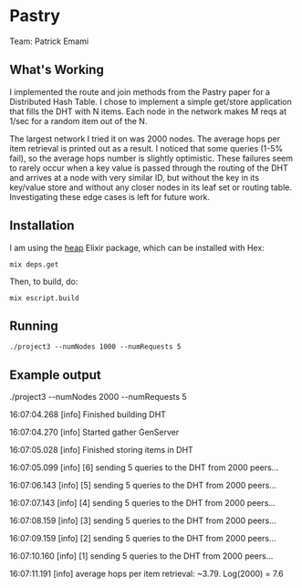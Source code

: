 # Pastry

Team: Patrick Emami

## What's Working 

I implemented the route and join methods from the Pastry paper for a Distributed Hash Table. I chose to implement a simple get/store application that fills the DHT
with N items. Each node in the network makes M reqs at 1/sec for a random item out of the N.

The largest network I tried it on was 2000 nodes. The average hops per item retrieval is printed out as a result. I noticed that some queries (1-5% fail), so the average hops number is slightly optimistic. These failures seem to rarely occur when a key value is passed through the routing of the DHT and arrives at a node with very similar ID, but without the key in its key/value store and without any closer nodes in its leaf set or routing table. Investigating these edge cases is left for future work.

## Installation

I am using the [heap](https://github.com/jamesotron/heap) Elixir package, which can be installed with Hex:

  `mix deps.get`

Then, to build, do: 

  `mix escript.build` 

## Running

  `./project3 --numNodes 1000 --numRequests 5`

## Example output

./project3 --numNodes 2000 --numRequests 5

16:07:04.268 [info]  Finished building DHT

16:07:04.270 [info]  Started gather GenServer

16:07:05.028 [info]  Finished storing items in DHT

16:07:05.099 [info]  [6] sending 5 queries to the DHT from 2000 peers...

16:07:06.143 [info]  [5] sending 5 queries to the DHT from 2000 peers...

16:07:07.143 [info]  [4] sending 5 queries to the DHT from 2000 peers...

16:07:08.159 [info]  [3] sending 5 queries to the DHT from 2000 peers...

16:07:09.159 [info]  [2] sending 5 queries to the DHT from 2000 peers...

16:07:10.160 [info]  [1] sending 5 queries to the DHT from 2000 peers...

16:07:11.191 [info]  average hops per item retrieval: ~3.79. Log(2000) = 7.6


